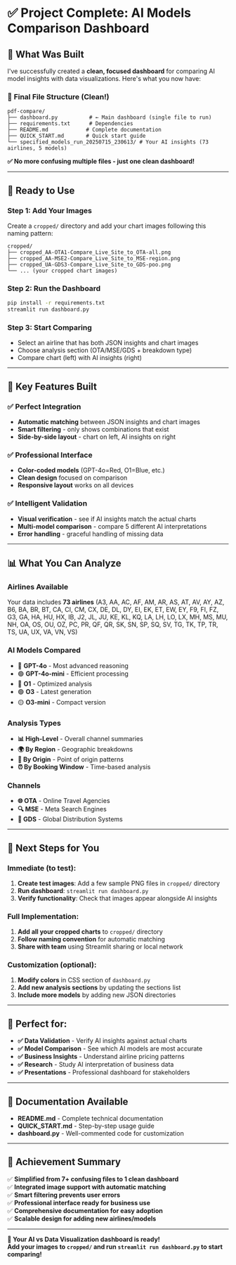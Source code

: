 # ✅ **Project Complete: AI Models Comparison Dashboard**

## 🎯 **What Was Built**

I've successfully created a **clean, focused dashboard** for comparing AI model insights with data visualizations. Here's what you now have:

### 📁 **Final File Structure (Clean!)**
```
pdf-compare/
├── dashboard.py          # ← Main dashboard (single file to run)
├── requirements.txt      # Dependencies
├── README.md            # Complete documentation  
├── QUICK_START.md       # Quick start guide
└── specified_models_run_20250715_230613/ # Your AI insights (73 airlines, 5 models)
```

**✅ No more confusing multiple files - just one clean dashboard!**

---

## 🚀 **Ready to Use**

### **Step 1: Add Your Images**
Create a `cropped/` directory and add your chart images following this naming pattern:
```
cropped/
├── cropped_AA-OTA1-Compare_Live_Site_to_OTA-all.png
├── cropped_AA-MSE2-Compare_Live_Site_to_MSE-region.png  
├── cropped_UA-GDS3-Compare_Live_Site_to_GDS-poo.png
└── ... (your cropped chart images)
```

### **Step 2: Run the Dashboard**
```bash
pip install -r requirements.txt
streamlit run dashboard.py
```

### **Step 3: Start Comparing**
- Select an airline that has both JSON insights and chart images
- Choose analysis section (OTA/MSE/GDS + breakdown type)
- Compare chart (left) with AI insights (right)

---

## 🎯 **Key Features Built**

### ✅ **Perfect Integration**
- **Automatic matching** between JSON insights and chart images
- **Smart filtering** - only shows combinations that exist
- **Side-by-side layout** - chart on left, AI insights on right

### ✅ **Professional Interface**
- **Color-coded models** (GPT-4o=Red, O1=Blue, etc.)
- **Clean design** focused on comparison
- **Responsive layout** works on all devices

### ✅ **Intelligent Validation**
- **Visual verification** - see if AI insights match the actual charts
- **Multi-model comparison** - compare 5 different AI interpretations
- **Error handling** - graceful handling of missing data

---

## 📊 **What You Can Analyze**

### **Airlines Available** 
Your data includes **73 airlines** (A3, AA, AC, AF, AM, AR, AS, AT, AV, AY, AZ, B6, BA, BR, BT, CA, CI, CM, CX, DE, DL, DY, EI, EK, ET, EW, EY, F9, FI, FZ, G3, GA, HA, HU, HX, IB, J2, JL, JU, KE, KL, KQ, LA, LH, LO, LX, MH, MS, MU, NH, OA, OS, OU, OZ, PC, PR, QF, QR, SK, SN, SP, SQ, SV, TG, TK, TP, TR, TS, UA, UX, VA, VN, VS)

### **AI Models Compared**
- 🔴 **GPT-4o** - Most advanced reasoning
- 🟢 **GPT-4o-mini** - Efficient processing
- 🔵 **O1** - Optimized analysis  
- 🟢 **O3** - Latest generation
- 🟡 **O3-mini** - Compact version

### **Analysis Types**
- **📊 High-Level** - Overall channel summaries
- **🌍 By Region** - Geographic breakdowns
- **📍 By Origin** - Point of origin patterns
- **⏰ By Booking Window** - Time-based analysis

### **Channels**
- **🌐 OTA** - Online Travel Agencies
- **🔍 MSE** - Meta Search Engines  
- **💼 GDS** - Global Distribution Systems

---

## 🔄 **Next Steps for You**

### **Immediate (to test):**
1. **Create test images**: Add a few sample PNG files in `cropped/` directory
2. **Run dashboard**: `streamlit run dashboard.py` 
3. **Verify functionality**: Check that images appear alongside AI insights

### **Full Implementation:**
1. **Add all your cropped charts** to `cropped/` directory
2. **Follow naming convention** for automatic matching
3. **Share with team** using Streamlit sharing or local network

### **Customization (optional):**
1. **Modify colors** in CSS section of `dashboard.py`
2. **Add new analysis sections** by updating the sections list
3. **Include more models** by adding new JSON directories

---

## 🎉 **Perfect for:**

- **✅ Data Validation** - Verify AI insights against actual charts
- **✅ Model Comparison** - See which AI models are most accurate
- **✅ Business Insights** - Understand airline pricing patterns
- **✅ Research** - Study AI interpretation of business data
- **✅ Presentations** - Professional dashboard for stakeholders

---

## 📖 **Documentation Available**

- **README.md** - Complete technical documentation
- **QUICK_START.md** - Step-by-step usage guide  
- **dashboard.py** - Well-commented code for customization

---

## 🎯 **Achievement Summary**

✅ **Simplified from 7+ confusing files to 1 clean dashboard**  
✅ **Integrated image support with automatic matching**  
✅ **Smart filtering prevents user errors**  
✅ **Professional interface ready for business use**  
✅ **Comprehensive documentation for easy adoption**  
✅ **Scalable design for adding new airlines/models**  

---

**🚀 Your AI vs Data Visualization dashboard is ready!**  
**Add your images to `cropped/` and run `streamlit run dashboard.py` to start comparing!** 